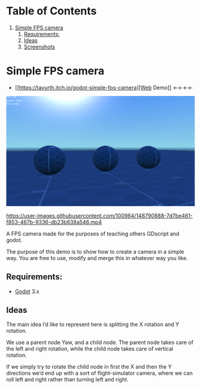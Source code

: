 
# Table of Contents

1.  [Simple FPS camera](#org6c52ae3)
    1.  [Requirements:](#orgcc1c9d3)
    2.  [Ideas](#orgb9a9226)
    3.  [Screenshots](#org160b82a)


<a id="org6c52ae3"></a>

# Simple FPS camera

* [[https://tavurth.itch.io/godot-simple-fps-camera][Web Demo]] ←←←←

![img](./screenshot.png)

https://user-images.githubusercontent.com/100964/148790888-7d7be461-f853-467b-9336-db23b638a546.mp4

A FPS camera made for the purposes of teaching others GDscript and godot.

The purpose of this demo is to show how to create a camera in a simple way.
You are free to use, modify and merge this in whatever way you like.


<a id="orgcc1c9d3"></a>

## Requirements:

-   [Godot](https://godotengine.org) 3.x


<a id="orgb9a9226"></a>

## Ideas

The main idea I&rsquo;d like to represent here is splitting the X rotation and Y rotation.

We use a parent node Yaw, and a child node. The parent node takes care of the left and 
right rotation, while the child node takes care of vertical rotation.

If we simply try to rotate the child node in first the X and then the Y directions
we&rsquo;d end up with a sort of flight-simulator camera, where we can roll left and right rather
than turning left and right.
